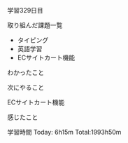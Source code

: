 学習329日目

取り組んだ課題一覧

- タイピング
- 英語学習
- ECサイトカート機能

わかったこと

次にやること

ECサイトカート機能

感じたこと

学習時間 Today: 6h15m Total:1993h50m